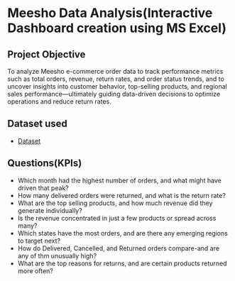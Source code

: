 # Meesho Data Analysis(Interactive Dashboard creation using MS Excel) 

## Project Objective 
To analyze Meesho e-commerce order data to track performance metrics such as total orders, revenue, return rates, and order status trends, and to uncover insights into customer behavior, top-selling products, and regional sales performance—ultimately guiding data-driven decisions to optimize operations and reduce return rates.

## Dataset used 
- <a href="https://www.kaggle.com/datasets/sahilr05/meesho-orders">Dataset</a>

## Questions(KPIs)
- Which month had the highest number of orders, and what might have driven that peak?
- How many delivered orders were returned, and what is the return rate?
- What are the top selling products, and how much revenue did they generate individually?
- Is the revenue concentrated in just a few products or spread across many?
- Which states have the most orders, and are there any emerging regions to target next?
- How do Delivered, Cancelled, and Returned orders compare-and are any of thm unusually high?
- What are the top reasons for returns, and are certain products returned more often?
  
